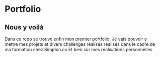 # Portfolio

## Nous y voilà

Dans ce repo se trouve enfin mon premier portfolio. Je vais pouvoir y mettre mes projets et divers challenges réalisés réalisés dans le cadre de ma formation chez Simplon.co Et bien sûr mes réalisations personnelles.
